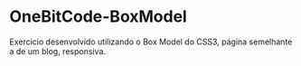 # OneBitCode-BoxModel

Exercicio desenvolvido utilizando o Box Model do CSS3, página semelhante a de um blog, responsiva.
